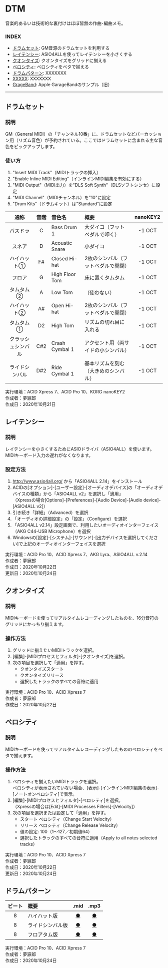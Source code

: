 # DTM
音楽的あるいは技術的な裏付けはほぼ皆無の作曲･編曲メモ。  



### <b>INDEX</b>
* [ドラムセット](#DrumSet): GM音源のドラムセットを利用する
* [レイテンシー](#Latency): ASIO4ALLを使ってレイテンシーを小さくする
* [クオンタイズ](#AutoQuantize): クオンタイズをグリッドに揃える
* [ベロシティ](#AutoVelocity): ベロシティをベタで揃える
* [ドラムパターン](#DrumPattern): XXXXXXX
* [XXXXX](#XXXXX): XXXXXXX
* [GrageBand](https://github.com/mubirou/DTM/tree/main/garageband): Apple GarageBandのサンプル（旧）

***



<a name="DrumSet"></a>
## ドラムセット

### 説明
GM（General MIDI）の「チャンネル10番」に、ドラムセットなどパーカッション用（リズム音色）が予約されている。ここではドラムセットに含まれる主な音色をピックアップします。

### 使い方
1. "Insert MIDI Track"（MIDIトラックの挿入）
1. "Enable Inline MIDI Editing"（インラインMIDI編集を有効にする）
1. "MIDI Output"（MIDI出力）を"DLS Soft Synth"（DLSソフトシンセ）に設定
1. "MIDI Channel"（MIDIチャンネル）を"10"に設定
1. "Drum Kits"（ドラムキット）は"Standard"に設定

|通称|音階|音色名|概要|nanoKEY2|
|:--:|:--:|:--|:--|:--:|
|バスドラ|C|Bass Drum 1|大ダイコ（フットペダルで叩く）|-1 OCT|
|スネア|D|Acoustic Snare|小ダイコ|-1 OCT|
|ハイハット①|F#|Closed Hi-hat|2枚のシンバル（フットペダルで開閉）|-1 OCT|
|フロア|G|High Floor Tom|床に置くタムタム|-1 OCT|
|タムタム②|A|Low Tom|（使わない）|-1 OCT|
|ハイハット②|A#|Open Hi-hat|2枚のシンバル（フットペダルで開閉）|-1 OCT|
|タムタム①|D2|High Tom|リズムの切れ目に入れる|-1 OCT|
|クラッシュシンバル|C#2|Crash Cymbal 1|アクセント用（両サイドの小シンバル）|-1 OCT|
|ライドシンバル|D#2|Ride Cymbal 1|基本リズムを刻む（大きめのシンバル）|-1 OCT|

実行環境：ACID Xpress 7、ACID Pro 10、KORG nanoKEY2   
作成者：夢寐郎  
作成日：2020年10月21日  



<a name="Latency"></a>
## レイテンシー

### 説明
レイテンシーを小さくするためにASIOドライバ（ASIO4ALL）を使います。MIDIキーボード入力の遅れがなくなります。


### 設定方法
1. http://www.asio4all.org/ から「ASIO4ALL 2.14」をインストール
1. ACIDの[オプション]-[ユーザー設定]-[オーディオデバイス]の「オーディオデバイスの種類」から「ASIO4ALL v2」を選択し「適用」  
（Xpressの場合[Options]-[Preferences]-[Audio Device]-[Audio device]-[ASIO4ALL v2]）
1. 引き続き「詳細」（Advanced）を選択
1. 「オーディオの詳細設定」の「設定」（Configure）を選択
1. 「ASIO4ALL v2.14」設定画面で、利用したいオーディオインターフェイス（AKG C44-USB Microphone）を選択
1. Windowsの[設定]-[システム]-[サウンド]-[出力デバイスを選択してください]で上記のオーディオインターフェイスを選択

実行環境：ACID Pro 10、ACID Xpress 7、AKG Lyra、ASIO4ALL v.2.14  
作成者：夢寐郎  
作成日：2020年10月22日  
更新日：2020年10月24日



<a name="AutoQuantize"></a>
## クオンタイズ

### 説明
MIDIキーボードを使ってリアルタイムレコーディングしたものを、16分音符のグリッドにかっちり揃えます。

### 操作方法
1. グリッドに揃えたいMIDIトラックを選択。
1. [編集]-[MIDIプロセスとフィルタ]-[クオンタイズ]を選択。
1. 次の項目を選択して「適用」を押す。
    * クオンタイズスタート
    * クオンタイズリリース
    * 選択したトラックのすべての音符に適用

実行環境：ACID Pro 10、ACID Xpress 7  
作成者：夢寐郎  
作成日：2020年10月22日  



<a name="AutoVelocity"></a>
## ベロシティ

### 説明
MIDIキーボードを使ってリアルタイムレコーディングしたもののベロシティをベタで揃えます。

### 操作方法
1. ベロシティを揃えたいMIDIトラックを選択。  
    ベロシティが表示されていない場合、[表示]-[インラインMIDI編集の表示]-[ノートオンベロシティ]で表示。
1. [編集]-[MIDIプロセスとフィルタ]-[ベロシティ]を選択。  
 （Xpressの場合は[Edit]-[MIDI Processes Filters]-[Velocity]）
1. 次の項目を選択または設定して「適用」を押す。
    * スタート ベロシティ（Change Start Velocity）
    * リリース ベロシティ（Change Release Velocity）
    * 値の設定: 100（1～127／初期値64）
    * 選択したトラックのすべての音符に適用（Apply to all notes selected tracks）

実行環境：ACID Pro 10、ACID Xpress 7  
作成者：夢寐郎  
作成日：2020年10月22日  
更新日：2020年10月24日



<a name="DrumPattern"></a>
## ドラムパターン

|ビート|概要|.mid|.mp3|
|:--:|:--|:--:|:--:|
|8|ハイハット版|[●](https://mubirou.github.io/DTM/mid/8beat_Hi-hat.mid)|[●](https://mubirou.github.io/DTM/mp3/8beat_Hi-hat.mp3)|
|8|ライドシンバル版|[●](https://mubirou.github.io/DTM/mid/8beat_RideCymbal.mid)|[●](https://mubirou.github.io/DTM/mp3/8beat_RideCymbal.mp3)|
|8|フロアタム版|[●](https://mubirou.github.io/DTM/mid/8beat_FloorTom.mid)|[●](https://mubirou.github.io/DTM/mp3/8beat_FloorTom.mp3)|

実行環境：ACID Pro 10、ACID Xpress 7  
作成者：夢寐郎  
作成日：2020年10月24日  